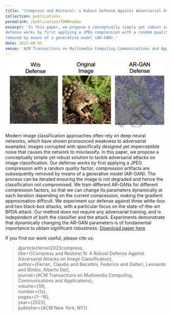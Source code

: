 ```yaml
---
title: "(Compress and Restore): a Robust Defense Against Adversarial Attacks on Image Classification"
collection: publications
permalink: /publication/TOMMnoobs
excerpt: 'In this paper, we propose a conceptually simple yet robust solution to tackle adversarial attacks on image classification. Our
defense works by first applying a JPEG compression with a random quality factor; compression artifacts are subsequently
removed by means of a generative model (AR-GAN).'
date: 2022-08-01
venue: 'ACM Transactions on Multimedia Computing Communications and Applications (TOMM)'
---
```


![Paper image!](/images/tomm_noobs.png)


Modern image classification approaches often rely on deep neural networks, which have shown pronounced weakness to
adversarial examples: images corrupted with specifically designed yet imperceptible noise that causes the network to misclassify.
In this paper, we propose a conceptually simple yet robust solution to tackle adversarial attacks on image classification. Our
defense works by first applying a JPEG compression with a random quality factor; compression artifacts are subsequently
removed by means of a generative model (AR-GAN). The process can be iterated ensuring the image is not degraded and hence
the classification not compromised. We train different AR-GANs for different compression factors, so that we can change its
parameters dynamically at each iteration depending on the current compression, making the gradient approximation difficult.
We experiment our defense against three white-box and two black-box attacks, with a particular focus on the state-of-the-art
BPDA attack. Our method does not require any adversarial training, and is independent of both the classifier and the attack.
Experiments demonstrate that dynamically changing the AR-GAN parameters is of fundamental importance to obtain significant
robustness. [Download paper here](https://flore.unifi.it/bitstream/2158/1271425/4/3524619.pdf)

If you find our work useful, please cite us: 
 
>@article{ferrari2023compress,  
>  title={(Compress and Restore) N: A Robust Defense Against Adversarial Attacks on Image Classification},  
>  author={Ferrari, Claudio and Becattini, Federico and Galteri, Leonardo and Bimbo, Alberto Del},  
>  journal={ACM Transactions on Multimedia Computing, Communications and Applications},  
>  volume={19},  
>  number={1s},  
>  pages={1--16},  
>  year={2023},  
>  publisher={ACM New York, NY}}  















